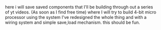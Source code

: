 here i will save saved components that I'll be building through out a series of yt videos.
(As soon as I find free time) where I will try to build 4-bit micro processor using the system
I've redesigned the whole thing and with a wiring system and simple save,load mechanism.
this should be fun.
